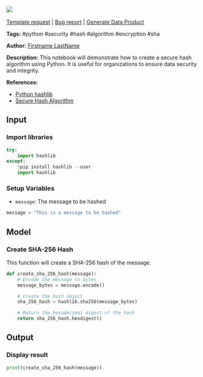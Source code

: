 <a href="https://app.naas.ai/user-redirect/naas/downloader?url=https://raw.githubusercontent.com/jupyter-naas/awesome-notebooks/master/Python/Python_Transform_string_to_Secure_Hash_Algorithm.ipynb" target="_parent"><img src="https://naasai-public.s3.eu-west-3.amazonaws.com/Open_in_Naas_Lab.svg"/></a><br><br><a href="https://github.com/jupyter-naas/awesome-notebooks/issues/new?assignees=&labels=&template=template-request.md&title=Tool+-+Action+of+the+notebook+">Template request</a> | <a href="https://github.com/jupyter-naas/awesome-notebooks/issues/new?assignees=&labels=bug&template=bug_report.md&title=Python+-+Transform+String+to+Secure+Hash+Algorithm:+Error+short+description">Bug report</a> | <a href="https://app.naas.ai/user-redirect/naas/downloader?url=https://raw.githubusercontent.com/jupyter-naas/awesome-notebooks/master/Naas/Naas_Start_data_product.ipynb" target="_parent">Generate Data Product</a>

**Tags:** #python #security #hash #algorithm #encryption #sha

**Author:** [Firstname LastName](https://www.linkedin.com/in/xxxxxx/)

**Description:** This notebook will demonstrate how to create a secure hash algorithm using Python. It is useful for organizations to ensure data security and integrity.

**References:**
- [Python hashlib](https://docs.python.org/3/library/hashlib.html)
- [Secure Hash Algorithm](https://en.wikipedia.org/wiki/Secure_Hash_Algorithms)

## Input

### Import libraries


```python
try:
    import hashlib
except:
    !pip install hashlib --user
    import hashlib
```

### Setup Variables
- `message`: The message to be hashed


```python
message = "This is a message to be hashed"
```

## Model

### Create SHA-256 Hash

This function will create a SHA-256 hash of the message.


```python
def create_sha_256_hash(message):
    # Encode the message to bytes
    message_bytes = message.encode()

    # Create the hash object
    sha_256_hash = hashlib.sha256(message_bytes)

    # Return the hexadecimal digest of the hash
    return sha_256_hash.hexdigest()
```

## Output

### Display result


```python
print(create_sha_256_hash(message))
```

 
